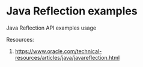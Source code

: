 # Java Reflection examples

Java Reflection API examples usage

Resources:
1. https://www.oracle.com/technical-resources/articles/java/javareflection.html
